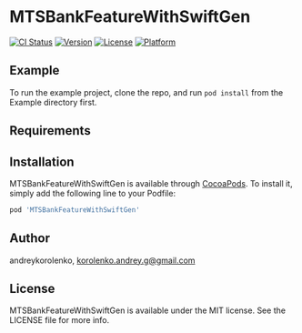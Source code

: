 # MTSBankFeatureWithSwiftGen

[![CI Status](https://img.shields.io/travis/andreykorolenko/MTSBankFeatureWithSwiftGen.svg?style=flat)](https://travis-ci.org/andreykorolenko/MTSBankFeatureWithSwiftGen)
[![Version](https://img.shields.io/cocoapods/v/MTSBankFeatureWithSwiftGen.svg?style=flat)](https://cocoapods.org/pods/MTSBankFeatureWithSwiftGen)
[![License](https://img.shields.io/cocoapods/l/MTSBankFeatureWithSwiftGen.svg?style=flat)](https://cocoapods.org/pods/MTSBankFeatureWithSwiftGen)
[![Platform](https://img.shields.io/cocoapods/p/MTSBankFeatureWithSwiftGen.svg?style=flat)](https://cocoapods.org/pods/MTSBankFeatureWithSwiftGen)

## Example

To run the example project, clone the repo, and run `pod install` from the Example directory first.

## Requirements

## Installation

MTSBankFeatureWithSwiftGen is available through [CocoaPods](https://cocoapods.org). To install
it, simply add the following line to your Podfile:

```ruby
pod 'MTSBankFeatureWithSwiftGen'
```

## Author

andreykorolenko, korolenko.andrey.g@gmail.com

## License

MTSBankFeatureWithSwiftGen is available under the MIT license. See the LICENSE file for more info.

